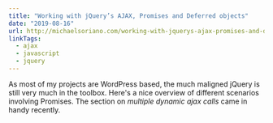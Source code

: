```yaml
---
title: "Working with jQuery’s AJAX, Promises and Deferred objects"
date: "2019-08-16"
url: http://michaelsoriano.com/working-with-jquerys-ajax-promises-and-deferred-objects/
linkTags:
  - ajax
  - javascript
  - jquery
---
```


As most of my projects are WordPress based, the much maligned jQuery is still very much in the toolbox. Here's a nice overview of different scenarios involving Promises. The section on _multiple dynamic ajax calls_ came in handy recently.
